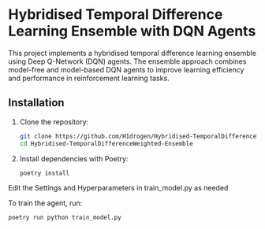 # Hybridised Temporal Difference Learning Ensemble with DQN Agents

This project implements a hybridised temporal difference learning ensemble using Deep Q-Network (DQN) agents. The ensemble approach combines model-free and model-based DQN agents to improve learning efficiency and performance in reinforcement learning tasks.

## Installation

1. Clone the repository:
   ```bash
   git clone https://github.com/H1drogen/Hybridised-TemporalDifferenceWeighted-Ensemble.git
   cd Hybridised-TemporalDifferenceWeighted-Ensemble
   ```

2. Install dependencies with Poetry:
   ```bash
   poetry install
    ```

Edit the Settings and Hyperparameters in train_model.py as needed

To train the agent, run:
   ```bash
   poetry run python train_model.py
   ```

